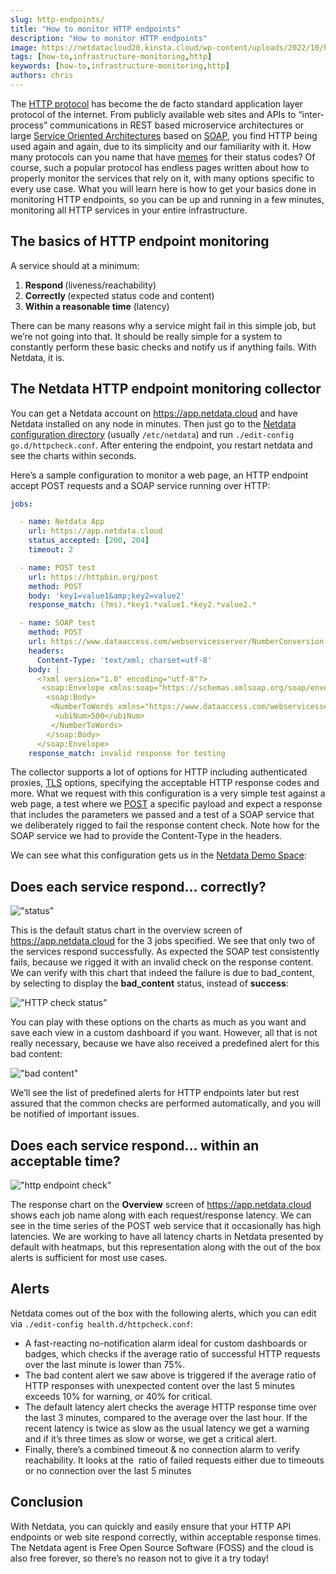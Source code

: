 ```yaml
---
slug: http-endpoints/
title: "How to monitor HTTP endpoints"
description: "How to monitor HTTP endpoints"
image: https://netdatacloud20.kinsta.cloud/wp-content/uploads/2022/10/http-endpoint-4.png
tags: [how-to,infrastructure-monitoring,http]
keywords: [how-to,infrastructure-monitoring,http]
authors: chris
---
```


The <a href="https://en.wikipedia.org/wiki/Hypertext_Transfer_Protocol">HTTP protocol</a> has become the de facto standard application layer protocol of the internet. From publicly available web sites and APIs to “inter-process” communications in REST based microservice architectures or large <a href="https://en.wikipedia.org/wiki/Service-oriented_architecture">Service Oriented Architectures</a> based on <a href="https://en.wikipedia.org/wiki/SOAP">SOAP</a>, you find HTTP being used again and again, due to its simplicity and our familiarity with it. How many protocols can you name that have <a href="https://imgur.com/gallery/4KqWq">memes</a> for their status codes? Of course, such a popular protocol has endless pages written about how to properly monitor the services that rely on it, with many options specific to every use case.<!--truncate--> What you will learn here is how to get your basics done in monitoring HTTP endpoints, so you can be up and running in a few minutes, monitoring all HTTP services in your entire infrastructure. 

## The basics of HTTP endpoint monitoring

A service should at a minimum:
<ol>
 	<li><b>Respond </b>(liveness/reachability)</li>
 	<li><b>Correctly </b>(expected status code and content) </li>
 	<li><b>Within a reasonable time</b> (latency)</li>
</ol>

There can be many reasons why a service might fail in this simple job, but we’re not going into that. It should be really simple for a system to constantly perform these basic checks and notify us if anything fails. With Netdata, it is.

## The Netdata HTTP endpoint monitoring collector

You can get a Netdata account on https://app.netdata.cloud and have Netdata installed on any node in minutes. Then just go to the <a href="https://learn.netdata.cloud/docs/configure/nodes#the-netdata-config-directory">Netdata configuration directory</a> (usually `/etc/netdata`) and run `./edit-config go.d/httpcheck.conf`. After entering the endpoint, you restart netdata and see the charts within seconds.

Here’s a sample configuration to monitor a web page, an HTTP endpoint accept POST requests and a SOAP service running over HTTP:

```yaml
jobs:

  - name: Netdata App
    url: https://app.netdata.cloud
    status_accepted: [200, 204]
    timeout: 2

  - name: POST test
    url: https://httpbin.org/post
    method: POST
    body: 'key1=value1&amp;key2=value2'
    response_match: (?ms).*key1.*value1.*key2.*value2.*

  - name: SOAP test
    method: POST
    url: https://www.dataaccess.com/webservicesserver/NumberConversion.wso
    headers:
      Content-Type: 'text/xml; charset=utf-8'
    body: |
      <?xml version="1.0" encoding="utf-8"?>
       <soap:Envelope xmlns:soap="https://schemas.xmlsoap.org/soap/envelope/">
        <soap:Body>
         <NumberToWords xmlns="https://www.dataaccess.com/webservicesserver/">
          <ubiNum>500</ubiNum>
         </NumberToWords>
        </soap:Body>
      </soap:Envelope>
    response_match: invalid response for testing
```

The collector supports a lot of options for HTTP including authenticated proxies, <a href="https://en.wikipedia.org/wiki/Transport_Layer_Security">TLS</a> options, specifying the acceptable HTTP response codes and more. What we request with this configuration is a very simple test against a web page, a test where we <a href="https://en.wikipedia.org/wiki/POST_(HTTP)">POST</a> a specific payload and expect a response that includes the parameters we passed and a test of a SOAP service that we deliberately rigged to fail the response content check. Note how for the SOAP service we had to provide the Content-Type in the headers.

We can see what this configuration gets us in the <a href="https://app.netdata.cloud/spaces/netdata-demo/rooms/http-endpoints/overview#chartName=menu_httpcheck">Netdata Demo Space</a>:

## Does each service respond… correctly?

!["status"](https://netdatacloud20.kinsta.cloud/wp-content/uploads/2022/10/http-endpoint-1.png)

This is the default status chart in the overview screen of https://app.netdata.cloud for the 3 jobs specified. We see that only two of the services respond successfully. As expected the SOAP test consistently fails, because we rigged it with an invalid check on the response content. We can verify with this chart that indeed the failure is due to bad_content, by selecting to display the <strong>bad_content</strong> status, instead of <strong>success</strong>:

!["HTTP check status"](https://netdatacloud20.kinsta.cloud/wp-content/uploads/2022/10/http-endpoint-2.png)

You can play with these options on the charts as much as you want and save each view in a custom dashboard if you want. However, all that is not really necessary, because we have also received a predefined alert for this bad content:

!["bad content"](https://netdatacloud20.kinsta.cloud/wp-content/uploads/2022/10/http-endpoint-3.png)

We’ll see the list of predefined alerts for HTTP endpoints later but rest assured that the common checks are performed automatically, and you will be notified of important issues.

## Does each service respond… within an acceptable time?

!["http endpoint check"](https://netdatacloud20.kinsta.cloud/wp-content/uploads/2022/10/http-endpoint-4.png)

The response chart on the <strong>Overview</strong> screen of <a href="https://app.netdata.cloud">https://app.netdata.cloud</a> shows each job name along with each request/response latency. We can see in the time series of the POST web service that it occasionally has high latencies. We are working to have all latency charts in Netdata presented by default with heatmaps, but this representation along with the out of the box alerts is sufficient for most use cases.  

## Alerts

Netdata comes out of the box with the following alerts, which you can edit via `./edit-config health.d/httpcheck.conf`:
<ul>
 	<li>A fast-reacting no-notification alarm ideal for custom dashboards or badges, which checks if the average ratio of successful HTTP requests over the last minute is lower than 75%. </li>
 	<li>The bad content alert we saw above is triggered if the average ratio of HTTP responses with unexpected content over the last 5 minutes exceeds 10% for warning, or 40% for critical. </li>
 	<li>The default latency alert checks the average HTTP response time over the last 3 minutes, compared to the average over the last hour. If the recent latency is twice as slow as the usual latency we get a warning and if it’s three times as slow or worse, we get a critical alert.</li>
 	<li>Finally, there’s a combined timeout &amp; no connection alarm to verify reachability. It looks at the  ratio of failed requests either due to timeouts or no connection over the last 5 minutes</li>
</ul>

## Conclusion

With Netdata, you can quickly and easily ensure that your HTTP API endpoints or web site respond correctly, within acceptable response times. The Netdata agent is Free Open Source Software (FOSS) and the cloud is also free forever, so there’s no reason not to give it a try today!